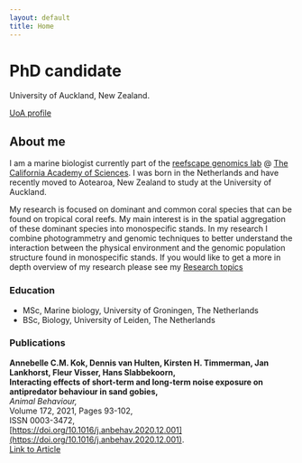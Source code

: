 ```yaml
---
layout: default
title: Home
---
```

# PhD candidate
University of Auckland, New Zealand.

[UoA profile](https://profiles.auckland.ac.nz/dvan216/about)

## About me
I am a marine biologist currently part of the [reefscape genomics lab](https://www.reefscapegenomics.com) @ [The California Academy of Sciences](https://www.calacademy.org/).
I was born in the Netherlands and have recently moved to Aotearoa, New Zealand to study at the University of Auckland. 

My research is focused on dominant and common coral species that can be found on tropical coral reefs. My main interest is in the spatial aggregation of these dominant species into monospecific stands. In my research I combine photogrammetry and genomic techniques to better understand the interaction between the physical environment and the genomic population structure found in monospecific stands. 
If you would like to get a more in depth overview of my research please see my [Research topics](https://dennisvhulten.github.io/research)

### Education
- MSc, Marine biology, University of Groningen, The Netherlands
- BSc, Biology, University of Leiden, The Netherlands

### Publications
**Annebelle C.M. Kok, Dennis van Hulten, Kirsten H. Timmerman, Jan Lankhorst, Fleur Visser, Hans Slabbekoorn,**  
**Interacting effects of short-term and long-term noise exposure on antipredator behaviour in sand gobies,**  
*Animal Behaviour,*  
Volume 172, 2021, Pages 93-102,  
ISSN 0003-3472,  
[https://doi.org/10.1016/j.anbehav.2020.12.001](https://doi.org/10.1016/j.anbehav.2020.12.001).  
[Link to Article](https://www.sciencedirect.com/science/article/pii/S0003347220303523)
